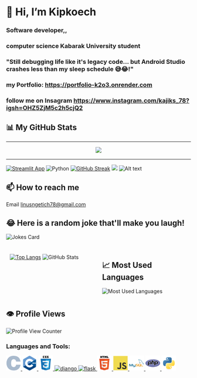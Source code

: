 # 👋 Hi, I’m Kipkoech
### Software developer,,
### computer science Kabarak University student
### "Still debugging life like it's legacy code... but Android Studio crashes less than my sleep schedule 😅😂!" 
### my Portfolio: https://portfolio-k2o3.onrender.com
### follow me on  Insagram https://www.instagram.com/kajiks_78?igsh=OHZ5ZjM5c2h5cjQ2


<!-- <a href="https://gitroll.io/profile/ud5GilAKx3JP5vl2icw75E29hWLC2" target="_blank"><img src="https://gitroll.io/api/badges/profiles/v1/ud5GilAKx3JP5vl2icw75E29hWLC2" alt="GitRoll Profile Badge"/></a> -->

<p align="center">

</p>


<h3 align="center" color="teal"></h3>



 <h2>📊 My GitHub Stats</h2>

 ---

<p align="center">
  <img width="830" src="https://github-readme-activity-graph.vercel.app/graph?username=Kipkoech78&bg_color=21232a&color=a8eeff&line=61dafb&point=f0fcff&area=true&hide_border=false" />
<a href="https://github.com/Kipkoech78/github-stats">
</p>

 ---
 
 <!-- ![Your Name's GitHub Stats](https://github-readme-stats.vercel.app/api?username=kipkoech78&show_icons=true&theme=radical) -->
[![Streamlit App](https://static.streamlit.io/badges/streamlit_badge_black_white.svg)](https://kipkoech78-quant-goldman-sachs-forecastingapp-yxn34x.streamlit.app/)  ![Python](https://img.shields.io/badge/python-3670A0?style=for-the-badge&logo=python&logoColor=ffdd54) [![GitHub Streak](https://github-readme-streak-stats.herokuapp.com/?user=kipkoech78&theme=tokyonight)](https://git.io/streak-stats) ![](https://komarev.com/ghpvc/?username=kipkoech78&color=green&hidden=True&style=flat-square&label=PROFILE+VIEWS) ![Alt text]([https://spotify-recently-played-readme.vercel.app/api?user=tky0vrvb3151zocqr034iz6p2&unique={true|1|on|yes}&count=1&width=600&unique=true](https://open.spotify.com/playlist/7EnIitpBIDp8hbqoaOWfQO?si=c8f756bbd2cf4abf))




## 📫 How to reach me
Email linusngetich78@gmail.com

## 😂 Here is a random joke that'll make you laugh!
![Jokes Card](https://readme-jokes.vercel.app/api)


<div style="display: flex;">

  <div style="flex: 50%; padding: 10px;">
   

[![Top Langs](https://github-readme-stats.vercel.app/api/top-langs/?username=kipkoech78&layout=compact&theme=tokyonight)](https://github.com/kipkoech78/github-readme-stats)
<img src="https://github-readme-stats.vercel.app/api?username=Kipkoech78&show_icons=true" alt="GitHub Stats" />
  </div> 

  <div style="flex: 50%; padding: 10px;">
    <h2>📈 Most Used Languages</h2>
    <img src="https://github-readme-stats.vercel.app/api/top-langs/?username=kipkoech78&theme=blue-green" alt="Most Used Languages" />
  </div>

</div>




## 👁️ Profile Views
![Profile View Counter](https://komarev.com/ghpvc/?username=kipkoech78)

<h3 align="left">Languages and Tools:</h3>
<a href="https://www.cprogramming.com/" target="_blank" rel="noreferrer"> <img src="https://raw.githubusercontent.com/devicons/devicon/master/icons/c/c-original.svg" alt="c" width="40" height="40"/> </a> <a href="https://www.w3schools.com/cpp/" target="_blank" rel="noreferrer"> <img src="https://raw.githubusercontent.com/devicons/devicon/master/icons/cplusplus/cplusplus-original.svg" alt="cplusplus" width="40" height="40"/> </a> <a href="https://www.w3schools.com/css/" target="_blank" rel="noreferrer"> <img src="https://raw.githubusercontent.com/devicons/devicon/master/icons/css3/css3-original-wordmark.svg" alt="css3" width="40" height="40"/> </a> <a href="https://www.djangoproject.com/" target="_blank" rel="noreferrer"> <img src="https://cdn.worldvectorlogo.com/logos/django.svg" alt="django" width="40" height="40"/> </a> <a href="https://flask.palletsprojects.com/" target="_blank" rel="noreferrer"> <img src="https://www.vectorlogo.zone/logos/pocoo_flask/pocoo_flask-icon.svg" alt="flask" width="40" height="40"/> </a> <a href="https://www.w3.org/html/" target="_blank" rel="noreferrer"> <img src="https://raw.githubusercontent.com/devicons/devicon/master/icons/html5/html5-original-wordmark.svg" alt="html5" width="40" height="40"/> </a> <a href="https://developer.mozilla.org/en-US/docs/Web/JavaScript" target="_blank" rel="noreferrer"> <img src="https://raw.githubusercontent.com/devicons/devicon/master/icons/javascript/javascript-original.svg" alt="javascript" width="40" height="40"/> </a> <a href="https://www.mysql.com/" target="_blank" rel="noreferrer"> <img src="https://raw.githubusercontent.com/devicons/devicon/master/icons/mysql/mysql-original-wordmark.svg" alt="mysql" width="40" height="40"/> </a> <a href="https://www.php.net" target="_blank" rel="noreferrer"> <img src="https://raw.githubusercontent.com/devicons/devicon/master/icons/php/php-original.svg" alt="php" width="40" height="40"/> </a> <a href="https://www.python.org" target="_blank" rel="noreferrer"> <img src="https://raw.githubusercontent.com/devicons/devicon/master/icons/python/python-original.svg" alt="python" width="40" height="40"/> </a> </p>




